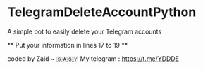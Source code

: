 # TelegramDeleteAccountPython
A simple bot to easily delete your Telegram accounts

** Put your information in lines 17 to 19 **

coded by Zaid ~ 🇸🇦🇸🇾
My telegram : https://t.me/YDDDE
